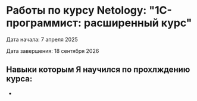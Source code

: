 # Работы по курсу Netology: "1C-программист: расширенный курс"
Дата начала: 7 апреля 2025

Дата завершения: 18 сентября 2026 

## Навыки которым Я научился по прохлждению курса:
- 

